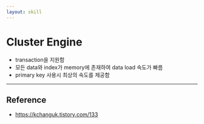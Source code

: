 ```yaml
---
layout: skill
---
```


# Cluster Engine

- transaction을 지원함
- 모든 data와 index가 memory에 존재하여 data load 속도가 빠름
- primary key 사용시 최상의 속도를 제공함




---




## Reference

- https://kchanguk.tistory.com/133